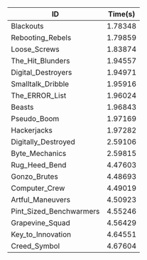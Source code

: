 |ID|Time(s)|
|-|-|
|Blackouts|1.78348|
|Rebooting_Rebels|1.79859|
|Loose_Screws|1.83874|
|The_Hit_Blunders|1.94557|
|Digital_Destroyers|1.94971|
|Smalltalk_Dribble|1.95916|
|The_ERROR_List|1.96024|
|Beasts|1.96843|
|Pseudo_Boom|1.97169|
|Hackerjacks|1.97282|
|Digitally_Destroyed|2.59106|
|Byte_Mechanics|2.59815|
|Rug_Heed_Bend|4.47603|
|Gonzo_Brutes|4.48693|
|Computer_Crew|4.49019|
|Artful_Maneuvers|4.50923|
|Pint_Sized_Benchwarmers|4.55246|
|Grapevine_Squad|4.56429|
|Key_to_Innovation|4.64551|
|Creed_Symbol|4.67604|
